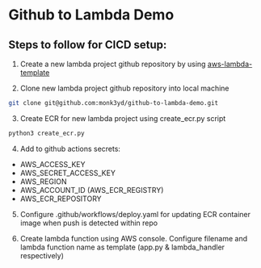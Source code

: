 # Github to Lambda Demo

## Steps to follow for CICD setup:

1. Create a new lambda project github repository by using [aws-lambda-template](https://github.com/monk3yd/aws-lambda-template)

2. Clone new lambda project github repository into local machine
```bash
git clone git@github.com:monk3yd/github-to-lambda-demo.git
```

3. Create ECR for new lambda project using create_ecr.py script
```bash
python3 create_ecr.py
```

4. Add to github actions secrets:
  - AWS_ACCESS_KEY
  - AWS_SECRET_ACCESS_KEY
  - AWS_REGION
  - AWS_ACCOUNT_ID (AWS_ECR_REGISTRY)
  - AWS_ECR_REPOSITORY

5. Configure .github/workflows/deploy.yaml for updating ECR container image when push is detected within repo

6. Create lambda function using AWS console. Configure filename and lambda function name as template (app.py & lambda_handler respectively)
